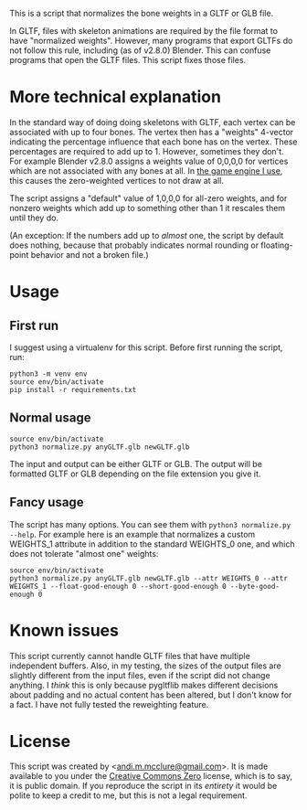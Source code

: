 This is a script that normalizes the bone weights in a GLTF or GLB file.

In GLTF, files with skeleton animations are required by the file format to have "normalized weights". However, many programs that export GLTFs do not follow this rule, including (as of v2.8.0) Blender. This can confuse programs that open the GLTF files. This script fixes those files.

# More technical explanation

In the standard way of doing doing skeletons with GLTF, each vertex can be associated with up to four bones. The vertex then has a "weights" 4-vector indicating the percentage influence that each bone has on the vertex. These percentages are required to add up to 1. However, sometimes they don't. For example Blender v2.8.0 assigns a weights value of 0,0,0,0 for vertices which are not associated with any bones at all. In [the game engine I use](http://lovr.org/), this causes the zero-weighted vertices to not draw at all.

The script assigns a "default" value of 1,0,0,0 for all-zero weights, and for nonzero weights which add up to something other than 1 it rescales them until they do.

(An exception: If the numbers add up to *almost* one, the script by default does nothing, because that probably indicates normal rounding or floating-point behavior and not a broken file.)

# Usage

## First run

I suggest using a virtualenv for this script. Before first running the script, run:

	python3 -m venv env
	source env/bin/activate
	pip install -r requirements.txt

## Normal usage

	source env/bin/activate
	python3 normalize.py anyGLTF.glb newGLTF.glb

The input and output can be either GLTF or GLB. The output will be formatted GLTF or GLB depending on the file extension you give it.

## Fancy usage

The script has many options. You can see them with `python3 normalize.py --help`. For example here is an example that normalizes a custom WEIGHTS_1 attribute in addition to the standard WEIGHTS_0 one, and which does not tolerate "almost one" weights:

	source env/bin/activate
	python3 normalize.py anyGLTF.glb newGLTF.glb --attr WEIGHTS_0 --attr WEIGHTS_1 --float-good-enough 0 --short-good-enough 0 --byte-good-enough 0

# Known issues

This script currently cannot handle GLTF files that have multiple independent buffers. Also, in my testing, the sizes of the output files are slightly different from the input files, even if the script did not change anything. I *think* this is only because pygltflib makes different decisions about padding and no actual content has been altered, but I don't know for a fact. I have not fully tested the reweighting feature.

# License

This script was created by <<andi.m.mcclure@gmail.com>>. It is made available to you under the [Creative Commons Zero](https://creativecommons.org/publicdomain/zero/1.0/legalcode.txt) license, which is to say, it is public domain. If you reproduce the script in its *entirety* it would be polite to keep a credit to me, but this is not a legal requirement.